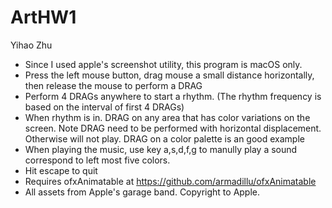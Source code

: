 # ArtHW1
Yihao Zhu
- Since I used apple's screenshot utility, this program is macOS only.
- Press the left mouse button, drag mouse a small distance horizontally, then release the mouse to perform a DRAG
- Perform 4 DRAGs anywhere to start a rhythm. (The rhythm frequency is based on the interval of first 4 DRAGs)
- When rhythm is in. DRAG on any area that has color variations on the screen. Note DRAG need to be performed with horizontal displacement. Otherwise will not play. DRAG on a color palette is an good example
- When playing the music, use key a,s,d,f,g to manully play a sound correspond to left most five colors.
- Hit escape to quit
- Requires ofxAnimatable at https://github.com/armadillu/ofxAnimatable
- All assets from Apple's garage band. Copyright to Apple.

